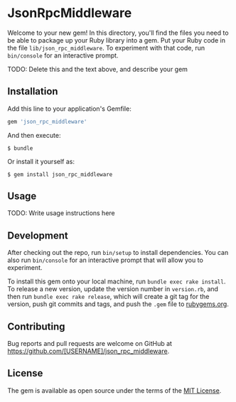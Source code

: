 # JsonRpcMiddleware

Welcome to your new gem! In this directory, you'll find the files you need to be able to package up your Ruby library into a gem. Put your Ruby code in the file `lib/json_rpc_middleware`. To experiment with that code, run `bin/console` for an interactive prompt.

TODO: Delete this and the text above, and describe your gem

## Installation

Add this line to your application's Gemfile:

```ruby
gem 'json_rpc_middleware'
```

And then execute:

    $ bundle

Or install it yourself as:

    $ gem install json_rpc_middleware

## Usage

TODO: Write usage instructions here

## Development

After checking out the repo, run `bin/setup` to install dependencies. You can also run `bin/console` for an interactive prompt that will allow you to experiment.

To install this gem onto your local machine, run `bundle exec rake install`. To release a new version, update the version number in `version.rb`, and then run `bundle exec rake release`, which will create a git tag for the version, push git commits and tags, and push the `.gem` file to [rubygems.org](https://rubygems.org).

## Contributing

Bug reports and pull requests are welcome on GitHub at https://github.com/[USERNAME]/json_rpc_middleware.


## License

The gem is available as open source under the terms of the [MIT License](http://opensource.org/licenses/MIT).

